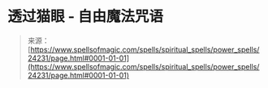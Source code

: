 <!--yml

category: 未分类

date: 2024-06-12 19:10:02

-->

# 透过猫眼 - 自由魔法咒语

> 来源：[https://www.spellsofmagic.com/spells/spiritual_spells/power_spells/24231/page.html#0001-01-01](https://www.spellsofmagic.com/spells/spiritual_spells/power_spells/24231/page.html#0001-01-01)
